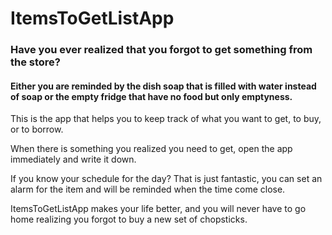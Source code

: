 # ItemsToGetListApp

### Have you ever realized that you forgot to get something from the store?

#### Either you are reminded by the dish soap that is filled with water instead of soap or the empty fridge that have no food but only emptyness. 

This is the app that helps you to keep track of what you want to get, to buy, or to borrow.

When there is something you realized you need to get, open the app immediately and write it down.

If you know your schedule for the day? That is just fantastic, you can set an alarm for the item and will be reminded when the time come close.

ItemsToGetListApp makes your life better, and you will never have to go home realizing you forgot to buy a new set of chopsticks.

